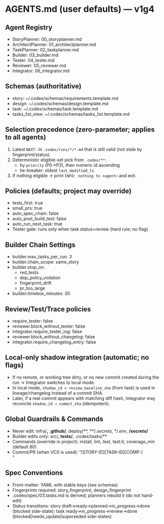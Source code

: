 # AGENTS.md (user defaults) — v1g4

## Agent Registry
- StoryPlanner: 00_storyplanner.md
- ArchitectPlanner: 01_architectplanner.md
- TaskPlanner: 02_taskplanner.md
- Builder: 03_builder.md
- Tester: 04_tester.md
- Reviewer: 05_reviewer.md
- Integrator: 06_integrator.md

## Schemas (authoritative)
- story: ~/.codex/schemas/requirements.template.md
- design: ~/.codex/schemas/design.template.md
- task: ~/.codex/schemas/task.template.md
- tasks_list_view: ~/.codex/schemas/tasks_list.template.md

## Selection precedence (zero-parameter; applies to all agents)
1) Latest `NEXT:` in `.codex/runs/*/*.md` that is still valid (not stale by fingerprint/status).
2) Deterministic eligible-set pick from `.codex/**`:
   - by `priority` (P0→P3), then numeric id ascending
   - tie-breaker: oldest `last_modified_ts`
3) If nothing eligible → print `INFO: nothing to <agent>` and exit.

## Policies (defaults; project may override)
- tests_first: true
- small_prs: true
- auto_spec_chain: false
- auto_post_build_test: false
- auto_run_next_task: true
- Tester gate: runs only when task status=review (hard rule; no flag)

## Builder Chain Settings
- builder.max_tasks_per_run: 3
- builder.chain_scope: same_story
- builder.stop_on:
  - red_tests
  - dep_policy_violation
  - fingerprint_drift
  - pr_too_large
- builder.timebox_minutes: 30

## Review/Test/Trace policies
- require_tester: false
- reviewer.block_without_tester: false
- integrator.require_tester_log: false
- reviewer.block_without_changelog: false
- integrator.require_changelog_entry: false

## Local-only shadow integration (automatic; no flags)
- If no remote, or working tree dirty, or no new commit created during the run → Integrator switches to local mode.
- In local mode, `shadow_id = review_baseline_sha` (from task) is used in lineage/changelog instead of a commit SHA.
- Later, if a real commit appears with matching diff hash, Integrator may reconcile `shadow_id → commit_sha` (idempotent).

## Global Guardrails & Commands
- Never edit: infra/**, .github/**, deploy/**, **/*.secrets*, **/.env*, **/secrets/**
- Builder edits only: src/**, tests/**, .codex/tasks/**
- Commands (override in project): install, lint, test, test:it, coverage_min (default 80)
- Commit/PR (when VCS is used): "[STORY-ID][TASK-ID][COMP-<component>] <summary>"

## Spec Conventions
- Front-matter: YAML with stable keys (see schemas)
- Fingerprints required: story_fingerprint, design_fingerprint
- .codex/spec/03.tasks.md is derived; planners rebuild it (do not hand-edit)
- Status transitions: story draft→ready→planned→in_progress→done (blocked side-state); task ready→in_progress→review→done (blocked|needs_update|superseded side-states)
